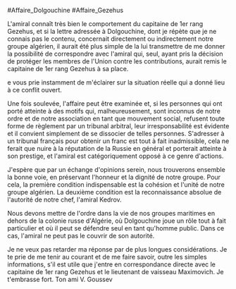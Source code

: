 #Affaire_Dolgouchine
#Affaire_Gezehus

L'amiral connaît très bien le comportement du capitaine de 1er rang Gezehus, et si la lettre adressée à Dolgouchine, dont je répète que je ne connais pas le contenu, concernait directement ou indirectement notre groupe algérien, il aurait été plus simple de la lui transmettre de me donner la possibilité de correspondre avec l'amiral qui, seul, ayant pris la décision de protéger les membres de l'Union contre les contributions, aurait remis le capitaine de 1er rang Gezehus à sa place.

e vous prie instamment de m'éclairer sur la situation réelle qui a donné lieu à ce conflit ouvert.

Une fois soulevée, l'affaire peut être examinée et, si les personnes qui ont porté atteinte à des motifs qui, malheureusement, sont inconnus de notre ordre et de notre association en tant que mouvement social, refusent toute forme de règlement par un tribunal arbitral, leur irresponsabilité est évidente et il convient simplement de se dissocier de telles personnes. S'adresser à un tribunal français pour obtenir un franc est tout à fait inadmissible, cela ne ferait que nuire à la réputation de la Russie en général et porterait atteinte à son prestige, et l'amiral est catégoriquement opposé à ce genre d'actions.

J'espère que par un échange d'opinions serein, nous trouverons ensemble la bonne voie, en préservant l'honneur et la dignité de notre groupe. Pour cela, la première condition indispensable est la cohésion et l'unité de notre groupe algérien. La deuxième condition est la reconnaissance absolue de l'autorité de notre chef, l'amiral Kedrov.

Nous devons mettre de l'ordre dans la vie de nos groupes maritimes en dehors de la colonie russe d'Algérie, où Dolgouchine joue un rôle tout à fait particulier et où il peut se défendre seul en tant qu'homme public. Dans ce cas, l'amiral ne peut pas le couvrir de son autorité.

Je ne veux pas retarder ma réponse par de plus longues considérations. Je te prie de me tenir au courant et de me faire savoir, outre les simples informations, s'il est utile que j'entre en correspondance directe avec le capitaine de 1er rang Gezehus et le lieutenant de vaisseau Maximovich. Je t'embrasse fort. Ton ami V. Goussev